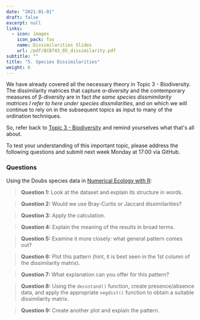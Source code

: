 ```yaml
---
date: "2021-01-01"
draft: false
excerpt: null
links:
  - icon: images
    icon_pack: fas
    name: Dissimilarities Slides
    url: /pdf/BCB743_05_dissimilarity.pdf
subtitle: ""
title: "5. Species Dissimilarities"
weight: 6
---
```


<!--- # Topic 5: Species dissimilarities --->

We have already covered all the necessary theory in Topic 3 - Biodiversity. The dissimilarity matrices that capture α-diversity and the contemporary measures of β-diversity are in fact *the same species dissmimilarity matrices I refer to here under species dissmilarities*, and on which we will continue to rely on in the subsequent topics as input to many of the ordination techniques.

So, refer back to [Topic 3 - Biodiversity](https://github.com/ajsmit/Quantitative_Ecology/blob/main/jupyter_lab/05-beta_diversity.ipynb) and remind yourselves what that's all about.

To test your understanding of this important topic, please address the following questions and submit next week Monday at 17:00 via GitHub.

### Questions

Using the Doubs species data in [Numerical Ecology with R](https://github.com/ajsmit/Quantitative_Ecology/tree/main/Num_Ecol_R_book_ed1):

> **Question 1:** Look at the dataset and explain its structure in words.

> **Question 2:** Would we use Bray-Curtis or Jaccard dissimilarities?

> **Question 3:** Apply the calculation.

> **Question 4:** Explain the meaning of the results in broad terms.

> **Question 5:** Examine it more closely: what general pattern comes out?

> **Question 6:** Plot this pattern (hint, it is best seen in the 1st column of the dissimilarity matrix).

> **Question 7:** What explanation can you offer for this pattern?

> **Question 8:** Using the `decostand()` function, create presence/absence data, and apply the appropriate `vegdist()` function to obtain a suitable dissimilarity matrix.

> **Question 9:** Create another plot and explain the pattern.
